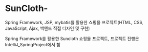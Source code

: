 # SunCloth-
Spring Framework, JSP, mybatis를 활용한 쇼핑몰 프로젝트(HTML, CSS, JavaScript, Ajax, 백엔드 직접 디자인 및 구현)

Spring Framework를 활용한 Suncloth 쇼핑몰 프로젝트, 프로젝트 진행은 IntelliJ_SpringProject에서 함

